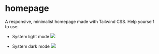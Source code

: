 # homepage
A responsive, minimalist homepage made with Tailwind CSS. Help yourself to use.

+ System light mode
  ![](https://kjimg10.360buyimg.com/ott/jfs/t1/131162/18/31965/143491/634a8bb0Edb5f9c28/8fb734d1ac3b4468.png)

+ System dark mode
  ![](https://kjimg10.360buyimg.com/ott/jfs/t1/116464/10/31248/138604/634a8ba2E36fd71ce/4b3dc1a05f9e0b5a.png)
